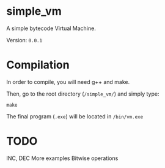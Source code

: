 # simple_vm

A simple bytecode Virtual Machine.

Version: `0.0.1`

# Compilation

In order to compile, you will need g++ and make. 

Then, go to the root directory (`/simple_vm/`) and simply type:

```
make
```

The final program (`.exe`) will be located in `/bin/vm.exe`

# TODO

INC, DEC
More examples
Bitwise operations
